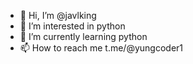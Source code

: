 - 👋 Hi, I’m @javlking
- 👀 I’m interested in python
- 🌱 I’m currently learning python
- 📫 How to reach me t.me/@yungcoder1

<!---
javlking/javlking is a ✨ special ✨ repository because its `README.md` (this file) appears on your GitHub profile.
You can click the Preview link to take a look at your changes.
--->
